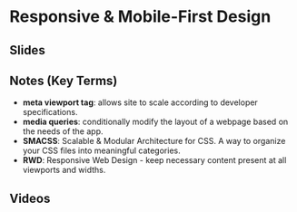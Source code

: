 # Responsive & Mobile-First Design

##  Slides

##  Notes (Key Terms)
- **meta viewport tag**: allows site to scale according to developer specifications.
- **media queries**: conditionally modify the layout of a webpage based on the needs of the app.
- **SMACSS**: Scalable & Modular Architecture for CSS. A way to organize your CSS files into meaningful categories.
- **RWD**: Responsive Web Design - keep necessary content present at all viewports and widths.


##  Videos
